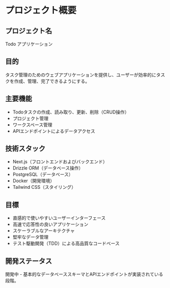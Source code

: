 # プロジェクト概要

## プロジェクト名
Todo アプリケーション

## 目的
タスク管理のためのウェブアプリケーションを提供し、ユーザーが効率的にタスクを作成、管理、完了できるようにする。

## 主要機能
- Todoタスクの作成、読み取り、更新、削除（CRUD操作）
- プロジェクト管理
- ワークスペース管理
- APIエンドポイントによるデータアクセス

## 技術スタック
- Next.js（フロントエンドおよびバックエンド）
- Drizzle ORM（データベース操作）
- PostgreSQL（データベース）
- Docker（開発環境）
- Tailwind CSS（スタイリング）

## 目標
- 直感的で使いやすいユーザーインターフェース
- 高速で応答性の良いアプリケーション
- スケーラブルなアーキテクチャ
- 堅牢なデータ管理
- テスト駆動開発（TDD）による高品質なコードベース

## 開発ステータス
開発中 - 基本的なデータベーススキーマとAPIエンドポイントが実装されている段階。
